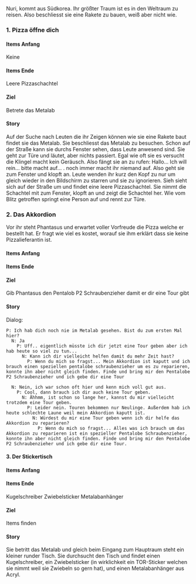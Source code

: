 Nuri, kommt aus Südkorea. Ihr größter Traum ist es in den Weltraum zu reisen. Also beschliesst sie eine Rakete zu bauen, weiß aber nicht wie. 


### 1. Pizza öffne dich
#### Items Anfang
Keine
#### Items Ende
Leere Pizzaschachtel
#### Ziel
Betrete das Metalab

#### Story
Auf der Suche nach Leuten die ihr Zeigen können wie sie eine Rakete baut findet sie das Metalab. Sie beschliesst das Metalab zu besuchen. Schon auf der Straße kann sie durchs Fenster sehen, dass Leute anwesend sind. Sie geht zur Türe und läutet, aber nichts passiert. Egal wie oft sie es versucht die Klingel macht kein Geräusch. Also fängt sie an zu rufen: Hallo... Ich will rein... bitte macht auf... . noch immer macht ihr niemand auf. Also geht sie zum Fenster und klopft an. Leute wenden ihr kurz den Kopf zu nur um gleich wieder in den Bildschirm zu starren und sie zu ignorieren. Sieh sieht sich auf der Straße um und findet eine leere Pizzaschachtel. Sie nimmt die Schachtel mit zum Fenster, klopft an und zeigt die Schachtel her. Wie vom Blitz getroffen springt eine Person auf und rennt zur Türe.

### 2. Das Akkordion
Vor ihr steht Phantasus und erwartet voller Vorfreude die Pizza welche er bestellt hat. Er fragt wie viel es kostet, worauf sie ihm erklärt dass sie keine Pizzalieferantin ist.

#### Items Anfang

#### Items Ende

#### Ziel 
Gib Phantasus den Pentalob P2 Schraubenzieher damit er dir eine Tour gibt

#### Story
Dialog:
```
P: Ich hab dich noch nie im Metalab gesehen. Bist du zum ersten Mal hier?
  N: Ja
    P: Uff.. eigentlich müsste ich dir jetzt eine Tour geben aber ich hab heute so viel zu tun...
      N: Kann ich dir vielleicht helfen damit du mehr Zeit hast?
        P: Wenn du mich so fragst... Mein Akkordion ist kaputt und ich brauch einen speziellen pentalobe schraubenzieher um es zu reparieren, konnte ihn aber nicht gleich finden. Finde und bring mir den Pentalobe P2 Schraubenzieher und ich gebe dir eine Tour

  N: Nein, ich war schon oft hier und kenn mich voll gut aus.
    P: Cool, dann brauch ich dir auch keine Tour geben.
      N: Ähhmm, ist schon so lange her, kannst du mir vielleicht trotzdem eine Tour geben.
        P: Leider nein. Touren bekommen nur Neulinge. Außerdem hab ich heute schlechte Laune weil mein Akkordion kaputt ist.
          N: Würdest du mir eine Tour geben wenn ich dir helfe das Akkordion zu reparieren?
            P: Wenn du mich so fragst... Alles was ich brauch um das Akkordion zu reparieren ist ein spezieller Pentalobe Schraubenzieher, konnte ihn aber nicht gleich finden. Finde und bring mir den Pentalobe P2 Schraubenzieher und ich gebe dir eine Tour.
```

#### 3. Der Stickertisch

#### Items Anfang

#### Items Ende
Kugelschreiber
Zwiebelsticker
Metalabanhänger

#### Ziel
Items finden

#### Story
Sie betritt das Metalab und gleich beim Eingang zum Hauptraum steht ein kleiner runder Tisch. Sie durchsucht den Tisch und findet einen Kugelschreiber, ein Zwiebelsticker (in wirklichkeit ein TOR-Sticker welchen sie nimmt weil sie Zwiebeln so gern hat), und einen Metalabanhänger aus Acryl.
